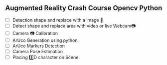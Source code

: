 ## Augmented Reality Crash Course **Opencv Python**

- [ ] Detection shape and replace with a image :art:
- [ ] Detect shape and replace area with video or live Webcam:camera:
- [ ] Camera :camera: Calibration
- [ ] ArUco Generation using python
- [ ] ArUco Markers Detection
- [ ] Camera Pose Estimation
- [ ] Placing :three:D character on Scene
